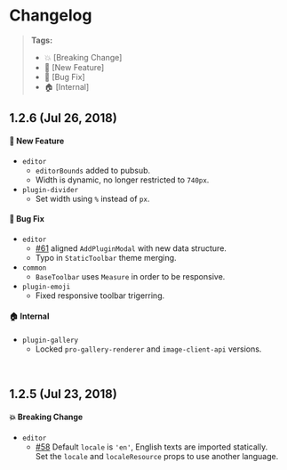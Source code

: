 # Changelog

> **Tags:**
> - :boom:       [Breaking Change]
> - :rocket:     [New Feature]
> - :bug:        [Bug Fix]
> - :house:      [Internal]

## 1.2.6 (Jul 26, 2018)

#### :rocket: New Feature
* `editor`
  * `editorBounds` added to pubsub.
  * Width is dynamic, no longer restricted to `740px`.
* `plugin-divider`
  * Set width using `%` instead of `px`.

#### :bug: Bug Fix
* `editor`
  * [#61](https://github.com/wix-incubator/rich-content/pull/61) aligned `AddPluginModal` with new data structure.
  * Typo in `StaticToolbar` theme merging.
* `common`
  * `BaseToolbar` uses `Measure` in order to be responsive.
* `plugin-emoji`
  * Fixed responsive toolbar trigerring.

#### :house: Internal
* `plugin-gallery`
  * Locked `pro-gallery-renderer` and `image-client-api` versions.

<br />

## 1.2.5 (Jul 23, 2018)

#### :boom: Breaking Change
* `editor`
  * [#58](https://github.com/wix-incubator/rich-content/pull/58) Default `locale` is `'en'`, English texts are imported statically.  
  Set the `locale` and `localeResource` props to use another language.